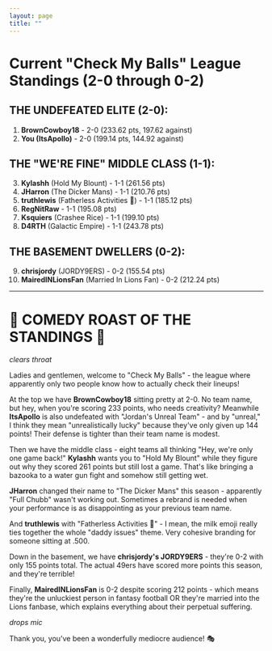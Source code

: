 ```yaml
---
layout: page
title: ""
---
```


# Current "Check My Balls" League Standings (2-0 through 0-2)

## **THE UNDEFEATED ELITE (2-0):**
1. **BrownCowboy18** - 2-0 (233.62 pts, 197.62 against)
2. **You (ItsApollo)** - 2-0 (199.14 pts, 144.92 against)

## **THE "WE'RE FINE" MIDDLE CLASS (1-1):**
3. **Kylashh** (Hold My Blount) - 1-1 (261.56 pts)
4. **JHarron** (The Dicker Mans) - 1-1 (210.76 pts)
5. **truthlewis** (Fatherless Activities 🥛) - 1-1 (185.12 pts)
6. **RegNitRaw** - 1-1 (195.08 pts)
7. **Ksquiers** (Crashee Rice) - 1-1 (199.10 pts)
8. **D4RTH** (Galactic Empire) - 1-1 (243.78 pts)

## **THE BASEMENT DWELLERS (0-2):**
9. **chrisjordy** (JORDY9ERS) - 0-2 (155.54 pts)
10. **MairedINLionsFan** (Married In Lions Fan) - 0-2 (212.24 pts)

---

# 🎤 **COMEDY ROAST OF THE STANDINGS** 🎤

*clears throat*

Ladies and gentlemen, welcome to "Check My Balls" - the league where apparently only two people know how to actually check their lineups!

At the top we have **BrownCowboy18** sitting pretty at 2-0. No team name, but hey, when you're scoring 233 points, who needs creativity? Meanwhile **ItsApollo** is also undefeated with "Jordan's Unreal Team" - and by "unreal," I think they mean "unrealistically lucky" because they've only given up 144 points! Their defense is tighter than their team name is modest.

Then we have the middle class - eight teams all thinking "Hey, we're only one game back!" **Kylashh** wants you to "Hold My Blount" while they figure out why they scored 261 points but still lost a game. That's like bringing a bazooka to a water gun fight and somehow still getting wet.

**JHarron** changed their name to "The Dicker Mans" this season - apparently "Full Chubb" wasn't working out. Sometimes a rebrand is needed when your performance is as disappointing as your previous team name.

And **truthlewis** with "Fatherless Activities 🥛" - I mean, the milk emoji really ties together the whole "daddy issues" theme. Very cohesive branding for someone sitting at .500.

Down in the basement, we have **chrisjordy's JORDY9ERS** - they're 0-2 with only 155 points total. The actual 49ers have scored more points this season, and they're terrible!

Finally, **MairedINLionsFan** is 0-2 despite scoring 212 points - which means they're the unluckiest person in fantasy football OR they're married into the Lions fanbase, which explains everything about their perpetual suffering.

*drops mic*

Thank you, you've been a wonderfully mediocre audience! 🎭
